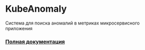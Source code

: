 # KubeAnomaly
Система для поиска аномалий в метриках микросервисного приложения

### [Полная документация](https://vladaderina.github.io/KubeAnomaly/)
